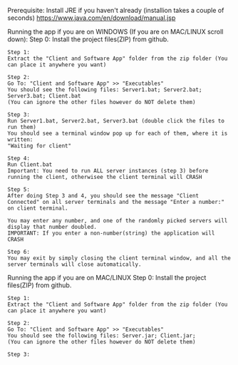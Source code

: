 Prerequisite:
Install JRE if you haven't already (installion takes a couple of seconds)
https://www.java.com/en/download/manual.jsp


Running the app if you are on WINDOWS (If you are on MAC/LINUX scroll down):
    Step 0:
    Install the project files(ZIP) from github.

    Step 1:
    Extract the "Client and Software App" folder from the zip folder (You can place it anywhere you want)

    Step 2:
    Go To: "Client and Software App" >> "Executables"
    You should see the following files: Server1.bat; Server2.bat; Server3.bat; Client.bat
    (You can ignore the other files however do NOT delete them)

    Step 3:
    Run Server1.bat, Server2.bat, Server3.bat (double click the files to run them)
    You should see a terminal window pop up for each of them, where it is written: 
    "Waiting for client"

    Step 4:
    Run Client.bat
    Important: You need to run ALL server instances (step 3) before running the client, otherwisee the client terminal will CRASH

    Step 5:
    After doing Step 3 and 4, you should see the message "Client Connected" on all server terminals and the message "Enter a number:" on client terminal.

    You may enter any number, and one of the randomly picked servers will display that number doubled. 
    IMPORTANT: If you enter a non-number(string) the application will CRASH

    Step 6:
    You may exit by simply closing the client terminal window, and all the server terminals will close automatically. 
    

Running the app if you are on MAC/LINUX
    Step 0:
    Install the project files(ZIP) from github.

    Step 1:
    Extract the "Client and Software App" folder from the zip folder (You can place it anywhere you want)

    Step 2:
    Go To: "Client and Software App" >> "Executables"
    You should see the following files: Server.jar; Client.jar;
    (You can ignore the other files however do NOT delete them)

    Step 3:

